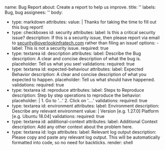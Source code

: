 name: Bug Report
about: Create a report to help us improve.
title: ''
labels: Bug, bug
assignees: ''
body:
  - type: markdown
    attributes:
      value: |
        Thanks for taking the time to fill out this bug report!
  - type: checkboxes
    id: security
    attributes:
      label: Is this a critical security issue?
      description: If this is a security issue, then please report via email to
security@overlookinfratech.com rather than filing an issue!
      options:
        - label: This is not a security issue.
          required: true
  - type: textarea
    id: description
    attributes:
      label: Describe the Bug
      description: A clear and concise description of what the bug is.
      placeholder: Tell us what you see!
    validations:
      required: true
  - type: textarea
    id: expected-behaviour
    attributes:
      label: Expected Behavior
      description: A clear and concise description of what you expected to happen.
      placeholder: Tell us what should have happened.
    validations:
      required: true
  - type: textarea
    id: reproduce
    attributes:
      label: Steps to Reproduce
      description: Step by step operations to reproduce the behavior:
      placeholder: |
        1. Go to '...'
        2. Click on '....'
    validations:
      required: true
  - type: textarea
    id: environment
    attributes:
      label: Environment
      description: Describe any relevant environment
      value: |
        Version [e.g. 1.27.0]
        Platform [e.g. Ubuntu 18.04]
    validations:
      required: true
  - type: textarea
    id: additional-context
    attributes:
      label: Additional Context
      description: Add any other context about the problem here.
  - type: textarea
    id: logs
    attributes:
      label: Relevant log output
      description: Please copy and paste any relevant log output. This will be automatically formatted into code, so no need for backticks.
      render: shell
